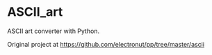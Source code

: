 # ASCII_art
ASCII art converter with Python.

Original project at https://github.com/electronut/pp/tree/master/ascii
